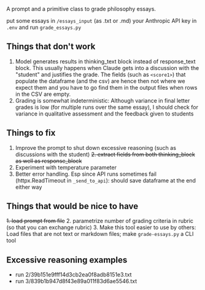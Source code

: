A prompt and a primitive class to grade philosophy essays.

put some essays in `/essays_input` (as .txt or .md) your Anthropic API key in `.env` and run `grade_essays.py`

## Things that don't work

1. Model generates results in thinking_text block instead of response_text block. This usually happens when Claude gets into a discussion with the "student" and justifies the grade. The fields (such as `<score1>`) that populate the dataframe (and the csv) are hence then not where we expect them and you have to go find them in the output files when rows in the CSV are empty.
2. Grading is somewhat indeterministic: Although variance in final letter grades is low (for multiple runs over the same essay), I should check for variance in qualitative assessment and the feedback given to students

## Things to fix

1. Improve the prompt to shut down excessive reasoning (such as discussions with the student)
~~2. extract fields from both thinking_block as well as response_block~~
3. Experiment with temperature parameter
4. Better error handling. Esp since API runs sometimes fail (httpx.ReadTimeout in `_send_to_api`): should save dataframe at the end either way

## Things that would be nice to have

~~1. load prompt from file~~
2. parametrize number of grading criteria in rubric (so that you can exchange rubric)
3. Make this tool easier to use by others: Load files that are not text or markdown files; make `grade-essays.py` a CLI tool


## Excessive reasoning examples
* run 2/39b151e9fff14d3cb2ea0f8adb8151e3.txt
* run 3/839b1b947d8f43e89a011f83d6ae5546.txt